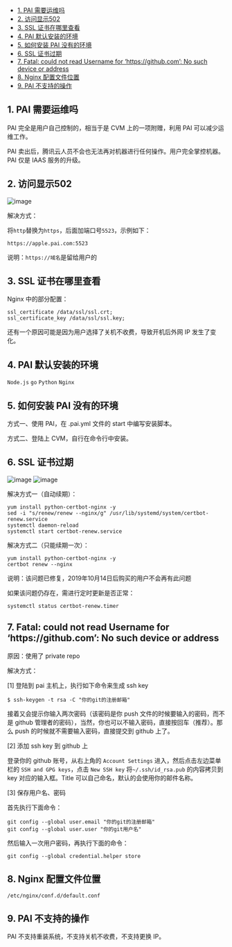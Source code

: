 
- [1. PAI 需要运维吗](#1)
- [2. 访问显示502](#2)
- [3. SSL 证书在哪里查看](#3)
- [4. PAI 默认安装的环境](#4)
- [5. 如何安装 PAI 没有的环境](#5)
- [6. SSL 证书过期](#6)
- [7. Fatal: could not read Username for ‘https://github.com’: No such device or address](#7)
- [8. Nginx 配置文件位置](#8)
- [9. PAI 不支持的操作](#9)


<h2 id="1"> 1. PAI 需要运维吗 </h2>

PAI 完全是用户自己控制的，相当于是 CVM 上的一项附赠，利用 PAI 可以减少运维工作。

PAI 卖出后，腾讯云人员不会也无法再对机器进行任何操作。用户完全掌控机器。PAI 仅是 IAAS 服务的升级。

<h2 id="2"> 2. 访问显示502 </h2>

![image](http://pai-mate-1251783334.cosgz.myqcloud.com/FAQ/502.png)

解决方式：

将`http`替换为`https`，后面加端口号`5523`，示例如下：

`https://apple.pai.com:5523`

说明：`https://域名`是留给用户的

<h2 id="3"> 3. SSL 证书在哪里查看 </h2>

Nginx 中的部分配置：
```
ssl_certificate /data/ssl/ssl.crt;
ssl_certificate_key /data/ssl/ssl.key;
```

还有一个原因可能是因为用户选择了关机不收费，导致开机后外网 IP 发生了变化。

<h2 id="4"> 4. PAI 默认安装的环境 </h2>

`Node.js` `go` `Python` `Nginx`

<h2 id="5"> 5. 如何安装 PAI 没有的环境 </h2>

方式一、使用 PAI，在 .pai.yml 文件的 start 中编写安装脚本。

方式二、登陆上 CVM，自行在命令行中安装。

<h2 id="6"> 6. SSL 证书过期 </h2>

![image](http://pai-mate-1251783334.cosgz.myqcloud.com/FAQ/ssl.jpeg)
![image](http://pai-mate-1251783334.cosgz.myqcloud.com/FAQ/ssl1.jpeg)

解决方式一（自动续期）：
```
yum install python-certbot-nginx -y
sed -i "s/renew/renew --nginx/g" /usr/lib/systemd/system/certbot-renew.service
systemctl daemon-reload
systemctl start certbot-renew.service
```
解决方式二（只能续期一次）：
```
yum install python-certbot-nginx -y
certbot renew --nginx
```

说明：该问题已修复，2019年10月14日后购买的用户不会再有此问题

如果该问题仍存在，需进行定时更新是否正常：
```
systemctl status certbot-renew.timer
```

<h2 id="7"> 7. Fatal: could not read Username for ‘https://github.com’: No such device or address </h2>

原因：使用了 private repo

解决方式：

[1] 登陆到 pai 主机上，执行如下命令来生成 ssh key

```
$ ssh-keygen -t rsa -C "你的git的注册邮箱"
```
接着又会提示你输入两次密码（该密码是你 push 文件的时候要输入的密码，而不是 github 管理者的密码），当然，你也可以不输入密码，直接按回车（推荐）。那么 push 的时候就不需要输入密码，直接提交到 github 上了。

[2] 添加 ssh key 到 github 上

登录你的 github 账号，从右上角的 `Account Settings` 进入，然后点击左边菜单栏的 `SSH and GPG keys`，点击 `New SSH key` 将`~/.ssh/id_rsa.pub` 的内容拷贝到 key 对应的输入框。Title 可以自己命名，默认的会使用你的邮件名称。

[3] 保存用户名、密码

首先执行下面命令：
```
git config --global user.email "你的git的注册邮箱"
git config --global user.user "你的git用户名"
```
然后输入一次用户密码，再执行下面的命令：
```
git config --global credential.helper store
```

<h2 id="8"> 8. Nginx 配置文件位置</h2>

```
/etc/nginx/conf.d/default.conf
```

<h2 id="9"> 9. PAI 不支持的操作</h2>
PAI 不支持重装系统，不支持关机不收费，不支持更换 IP。

